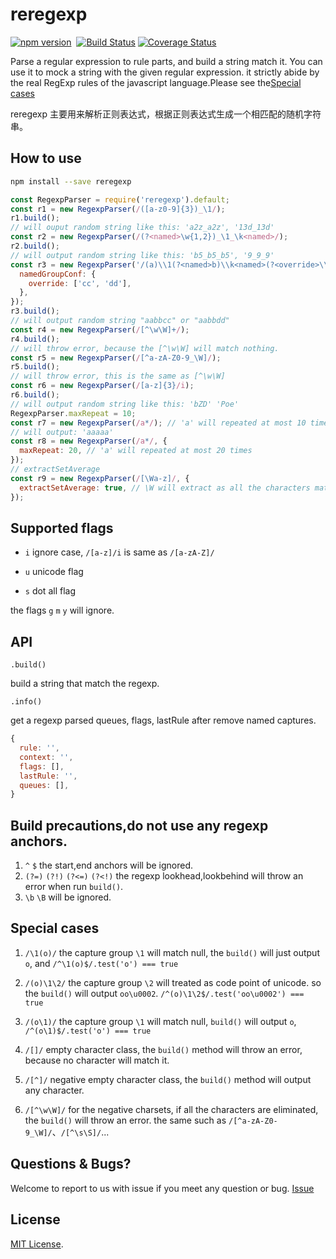 # reregexp

[![npm version](https://badge.fury.io/js/reregexp.svg)](https://badge.fury.io/js/reregexp)&nbsp;&nbsp;[![Build Status](https://travis-ci.org/suchjs/reregexp.svg?branch=master)](https://travis-ci.org/suchjs/reregexp)
[![Coverage Status](https://coveralls.io/repos/github/suchjs/reregexp/badge.svg?branch=master)](https://coveralls.io/github/suchjs/reregexp?branch=master)

Parse a regular expression to rule parts, and build a string match it. You can use it to mock a string with the given regular expression. it strictly abide by the real RegExp rules of the javascript language.Please see the[Special cases](#special-cases)

reregexp 主要用来解析正则表达式，根据正则表达式生成一个相匹配的随机字符串。

## How to use

```bash
npm install --save reregexp
```

```javascript
const RegexpParser = require('reregexp').default;
const r1 = new RegexpParser(/([a-z0-9]{3})_\1/);
r1.build();
// will ouput random string like this: 'a2z_a2z', '13d_13d'
const r2 = new RegexpParser(/(?<named>\w{1,2})_\1_\k<named>/);
r2.build();
// will output random string like this: 'b5_b5_b5', '9_9_9'
const r3 = new RegexpParser('/(a)\\1(?<named>b)\\k<named>(?<override>\\w+)/', {
  namedGroupConf: {
    override: ['cc', 'dd'],
  },
});
r3.build();
// will output random string "aabbcc" or "aabbdd"
const r4 = new RegexpParser(/[^\w\W]+/);
r4.build();
// will throw error, because the [^\w\W] will match nothing.
const r5 = new RegexpParser(/[^a-zA-Z0-9_\W]/);
r5.build();
// will throw error, this is the same as [^\w\W]
const r6 = new RegexpParser(/[a-z]{3}/i);
r6.build();
// will output random string like this: 'bZD' 'Poe'
RegexpParser.maxRepeat = 10;
const r7 = new RegexpParser(/a*/); // 'a' will repeated at most 10 times.
// will output: 'aaaaa'
const r8 = new RegexpParser(/a*/, {
  maxRepeat: 20, // 'a' will repeated at most 20 times
});
// extractSetAverage
const r9 = new RegexpParser(/[\Wa-z]/, {
  extractSetAverage: true, // \W will extract as all the characters match \W, a-z now doesn't have the same chance as \W 
});
```

## Supported flags

- `i` ignore case, `/[a-z]/i` is same as `/[a-zA-Z]/`

- `u` unicode flag

- `s` dot all flag

the flags `g` `m` `y` will ignore.

## API

`.build()`

build a string that match the regexp.

`.info()`

get a regexp parsed queues, flags, lastRule after remove named captures.

```javascript
{
  rule: '',
  context: '',
  flags: [],
  lastRule: '',
  queues: [],
}
```

## Build precautions,do not use any regexp anchors.

1. `^` `$` the start,end anchors will be ignored.
2. `(?=)` `(?!)` `(?<=)` `(?<!)` the regexp lookhead,lookbehind will throw an error when run `build()`.
3. `\b` `\B` will be ignored.

## Special cases

1. `/\1(o)/` the capture group `\1` will match null, the `build()` will just output `o`, and `/^\1(o)$/.test('o') === true`

2. `/(o)\1\2/` the capture group `\2` will treated as code point of unicode. so the `build()` will output `oo\u0002`. `/^(o)\1\2$/.test('oo\u0002') === true`

3. `/(o\1)/` the capture group `\1` will match null, `build()` will output `o`, `/^(o\1)$/.test('o') === true`

4. `/[]/` empty character class, the `build()` method will throw an error, because no character will match it.

5. `/[^]/` negative empty character class, the `build()` method will output any character.

6. `/[^\w\W]/` for the negative charsets, if all the characters are eliminated, the `build()` will throw an error. the same such as `/[^a-zA-Z0-9_\W]/`、`/[^\s\S]/`...


## Questions & Bugs?

Welcome to report to us with issue if you meet any question or bug. [Issue](https://github.com/suchjs/reregexp/issues)

## License

[MIT License](./LICENSE).
